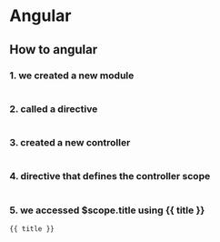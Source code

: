 # Angular

## How to angular

### 1. we created a new module 
```
```

### 2. called a directive
```
```

### 3. created a new controller 
```
```

### 4. directive that defines the controller scope
```
```

###  5. we accessed $scope.title using {{ title }}
```
{{ title }}
```
